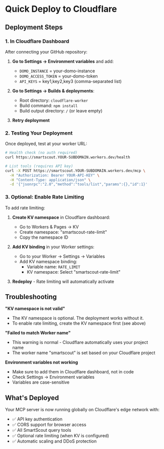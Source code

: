 # Quick Deploy to Cloudflare

## Deployment Steps

### 1. In Cloudflare Dashboard

After connecting your GitHub repository:

1. **Go to Settings → Environment variables** and add:
   - `DOMO_INSTANCE` = your-domo-instance
   - `DOMO_ACCESS_TOKEN` = your-domo-token
   - `API_KEYS` = key1,key2,key3 (comma-separated list)

2. **Go to Settings → Builds & deployments**:
   - Root directory: `cloudflare-worker`
   - Build command: `npm install`
   - Build output directory: `/` (or leave empty)

3. **Retry deployment**

### 2. Testing Your Deployment

Once deployed, test at your worker URL:

```bash
# Health check (no auth required)
curl https://smartscout.YOUR-SUBDOMAIN.workers.dev/health

# List tools (requires API key)
curl -X POST https://smartscout.YOUR-SUBDOMAIN.workers.dev/mcp \
  -H "Authorization: Bearer YOUR-API-KEY" \
  -H "Content-Type: application/json" \
  -d '{"jsonrpc":"2.0","method":"tools/list","params":{},"id":1}'
```

### 3. Optional: Enable Rate Limiting

To add rate limiting:

1. **Create KV namespace** in Cloudflare dashboard:
   - Go to Workers & Pages → KV
   - Create namespace: "smartscout-rate-limit"
   - Copy the namespace ID

2. **Add KV binding** in your Worker settings:
   - Go to your Worker → Settings → Variables
   - Add KV namespace binding:
     - Variable name: `RATE_LIMIT`
     - KV namespace: Select "smartscout-rate-limit"

3. **Redeploy** - Rate limiting will automatically activate

## Troubleshooting

**"KV namespace is not valid"**
- The KV namespace is optional. The deployment works without it.
- To enable rate limiting, create the KV namespace first (see above)

**"Failed to match Worker name"**
- This warning is normal - Cloudflare automatically uses your project name
- The worker name "smartscout" is set based on your Cloudflare project

**Environment variables not working**
- Make sure to add them in Cloudflare dashboard, not in code
- Check Settings → Environment variables
- Variables are case-sensitive

## What's Deployed

Your MCP server is now running globally on Cloudflare's edge network with:
- ✅ API key authentication
- ✅ CORS support for browser access  
- ✅ All SmartScout query tools
- ✅ Optional rate limiting (when KV is configured)
- ✅ Automatic scaling and DDoS protection